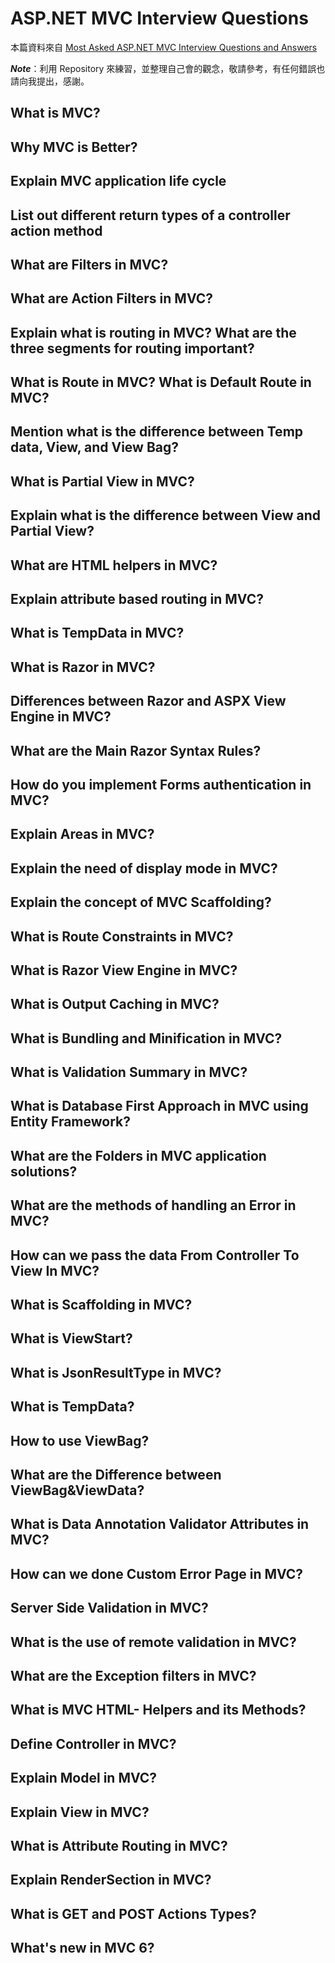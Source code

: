 # ASP.NET MVC Interview Questions

本篇資料來自 [Most Asked ASP.NET MVC Interview Questions and Answers](http://www.c-sharpcorner.com/uploadfile/8ef97c/most-asked-asp-net-mvc-interview-questions-and-answers/)

***Note***：利用 Repository 來練習，並整理自己會的觀念，敬請參考，有任何錯誤也請向我提出，感謝。

## What is MVC?

## Why MVC is Better?

## Explain MVC application life cycle

## List out different return types of a controller action method

## What are Filters in MVC?

## What are Action Filters in MVC?

## Explain what is routing in MVC? What are the three segments for routing important?

## What is Route in MVC? What is Default Route in MVC?

## Mention what is the difference between Temp data, View, and View Bag?

## What is Partial View in MVC?

## Explain what is the difference between View and Partial View?

## What are HTML helpers in MVC?

## Explain attribute based routing in MVC?

## What is TempData in MVC?

## What is Razor in MVC?

## Differences between Razor and ASPX View Engine in MVC?

## What are the Main Razor Syntax Rules?

## How do you implement Forms authentication in MVC?

## Explain Areas in MVC?

## Explain the need of display mode in MVC?

## Explain the concept of MVC Scaffolding?

## What is Route Constraints in MVC?

## What is Razor View Engine in MVC?

## What is Output Caching in MVC?

## What is Bundling and Minification in MVC?

## What is Validation Summary in MVC?

## What is Database First Approach in MVC using Entity Framework?

## What are the Folders in MVC application solutions?

## What are the methods of handling an Error in MVC?

## How can we pass the data From Controller To View In MVC?

## What is Scaffolding in MVC?

## What is ViewStart?

## What is JsonResultType in MVC?

## What is TempData?

## How to use ViewBag?

## What are the Difference between ViewBag&ViewData?

## What is Data Annotation Validator Attributes in MVC?

## How can we done Custom Error Page in MVC?

## Server Side Validation in MVC?

## What is the use of remote validation in MVC?

## What are the Exception filters in MVC?

## What is MVC HTML- Helpers and its Methods?

## Define Controller in MVC?

## Explain Model in MVC?

## Explain View in MVC?

## What is Attribute Routing in MVC?

## Explain RenderSection in MVC?

## What is GET and POST Actions Types?

## What's new in MVC 6?